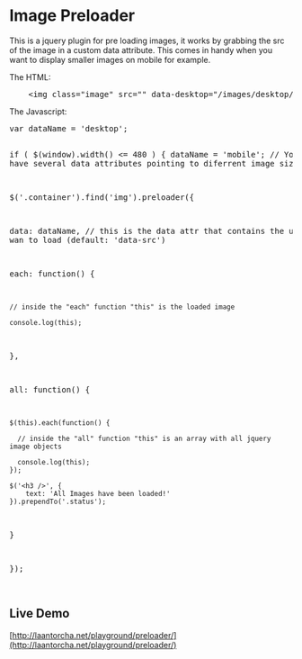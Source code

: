 Image Preloader
===============

This is a jquery plugin for pre loading images, it works by grabbing the src of the image in a custom data attribute. This comes in handy when you want to display smaller images on mobile for example.

The HTML:

<div class="highlight">
<pre>
    &lt;img class=&quot;image&quot; src=&quot;&quot; data-desktop=&quot;/images/desktop/yourImage.jpg&quot; data-mobile=&quot;/images/mobile/yourImage.jpg&quot; alt=&quot;Image&quot; &gt;
</pre>
</div>

The Javascript:

<div class="highlight">
<pre>
var dataName = 'desktop';

if ( $(window).width() <= 480  ) {
    dataName = 'mobile'; // You can have several data attributes pointing to diferrent image sizes
}

$('.container').find('img').preloader({

  data: dataName, // this is the data attr that contains the url you wan to load (default: 'data-src')

  each: function() {

    // inside the "each" function "this" is the loaded image

    console.log(this);
  },

  all: function() {

    $(this).each(function() {

      // inside the "all" function "this" is an array with all jquery image objects

      console.log(this);
    });

    $('<h3 />', {
        text: 'All Images have been loaded!'
    }).prependTo('.status');
  }

});

</pre>
</div>

Live Demo
---------

[http://laantorcha.net/playground/preloader/](http://laantorcha.net/playground/preloader/)

